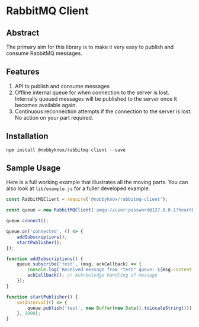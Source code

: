 # RabbitMQ Client

## Abstract

The primary aim for this library is to make it very easy to publish and consume RabbitMQ messages.

## Features

1. API to publish and consume messages
1. Offline internal queue for when connection to the server is lost. Internally queued messages will be published to the server once it becomes available again.
1. Continuous reconnection attempts if the connection to the server is lost. No action on your part required.

## Installation

```
npm install @nobbyknox/rabbitmq-client --save
```

## Sample Usage

Here is a full working example that illustrates all the moving parts.
You can also look at `lib/example.js` for a fuller developed example.

```js
const RabbitMQClient = require('@nobbyknox/rabbitmq-client');

const queue = new RabbitMQClient('amqp://user:password@127.0.0.1?heartbeat=60');

queue.connect();

queue.on('connected', () => {
    addSubscriptions();
    startPublisher();
});

function addSubscriptions() {
    queue.subscribe('test', (msg, ackCallback) => {
        console.log(`Received message from "test" queue: ${msg.content.toString()}`);
        ackCallback(); // Acknowledge handling of message
    });
}

function startPublisher() {
    setInterval(() => {
        queue.publish('test', new Buffer(new Date().toLocaleString()));
    }, 1000);
}
```

